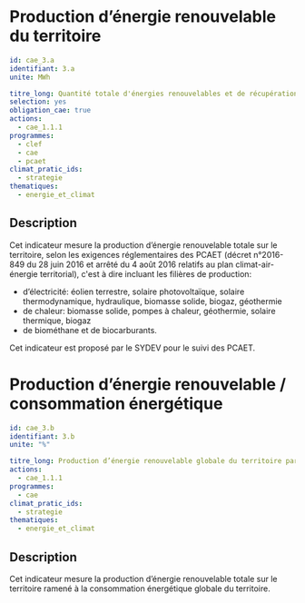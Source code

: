 # Production d’énergie renouvelable du territoire
```yaml
id: cae_3.a
identifiant: 3.a
unite: MWh

titre_long: Quantité totale d'énergies renouvelables et de récupération produites par an (MWh)
selection: yes
obligation_cae: true
actions:
  - cae_1.1.1
programmes:
  - clef
  - cae
  - pcaet
climat_pratic_ids:
  - strategie
thematiques:
  - energie_et_climat
```
## Description
Cet indicateur mesure la production d’énergie renouvelable totale sur le territoire, selon les exigences réglementaires des PCAET (décret n°2016-849 du 28 juin 2016 et arrêté du 4 août 2016 relatifs au plan climat-air-énergie territorial), c'est à dire incluant les filières de production:
- d’électricité: éolien  terrestre, solaire  photovoltaïque, solaire  thermodynamique,  hydraulique,  biomasse  solide, biogaz, géothermie
- de  chaleur: biomasse  solide,  pompes  à  chaleur,  géothermie,  solaire  thermique,  biogaz
- de biométhane et de biocarburants.

Cet indicateur est proposé par le SYDEV pour le suivi des PCAET.


# Production d’énergie renouvelable / consommation énergétique
```yaml
id: cae_3.b
identifiant: 3.b
unite: "%"

titre_long: Production d’énergie renouvelable globale du territoire par rapport à la consommation énergétique globale
actions:
  - cae_1.1.1
programmes:
  - cae
climat_pratic_ids:
  - strategie
thematiques:
  - energie_et_climat
```
## Description
Cet indicateur mesure la production d’énergie renouvelable totale sur le territoire ramené à la consommation énergétique globale du territoire.




